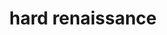---
title: hard renaissance
tags:
  - v1
aliases:
  - hard renaissance
created_at: 2024-07-13T16:30:56-03:00
updated_at: 2024-08-05T12:32:52-03:00
---